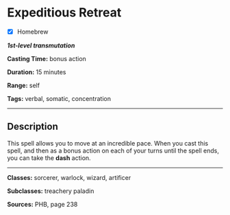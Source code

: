 # Expeditious Retreat

- [x] Homebrew

***1st-level transmutation***

**Casting Time:** bonus action

**Duration:** 15 minutes

**Range:** self

**Tags:** verbal, somatic, concentration

---

## Description
This spell allows you to move at an incredible pace.
When you cast this spell, and then as a bonus action on each of your turns until the spell ends, you can take the **dash** action.

---

**Classes:** sorcerer, warlock, wizard, artificer

**Subclasses:** treachery paladin

**Sources:** PHB, page 238

<!-- QA Pass Needed! -->
